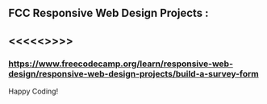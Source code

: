 ## FCC Responsive Web Design Projects :
## <<<<<<survey-form-no2 >>>>>
### https://www.freecodecamp.org/learn/responsive-web-design/responsive-web-design-projects/build-a-survey-form
Happy Coding!
